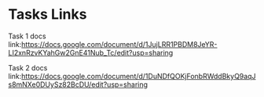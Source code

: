 # Tasks Links

Task 1
docs link:https://docs.google.com/document/d/1JujLRR1PBDM8JeYR-LI2xnRzvKYahGw2GnE41Nub_Tc/edit?usp=sharing


Task 2
docs link:https://docs.google.com/document/d/1DuNDfQOKjFonbRWddBkyQ9aqJs8mNXe0DUySz82BcDU/edit?usp=sharing

